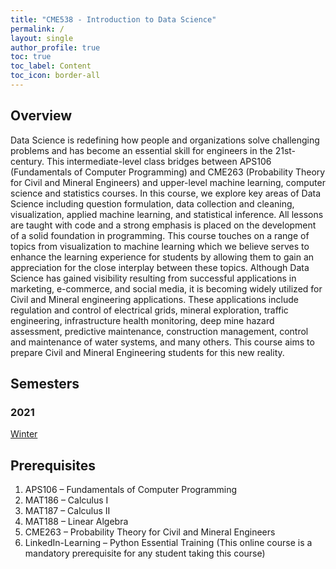 ```yaml
---
title: "CME538 - Introduction to Data Science"
permalink: /
layout: single
author_profile: true
toc: true
toc_label: Content
toc_icon: border-all
---
```


## Overview
Data Science is redefining how people and organizations solve challenging problems and has become an essential skill for 
engineers in the 21st-century. This intermediate-level class bridges between APS106 (Fundamentals of Computer 
Programming) and CME263 (Probability Theory for Civil and Mineral Engineers) and upper-level machine learning, 
computer science and statistics courses. In this course, we explore key areas of Data Science including question 
formulation, data collection and cleaning, visualization, applied machine learning, and statistical inference. 
All lessons are taught with code and a strong emphasis is placed on the development of a solid foundation in 
programming. This course touches on a range of topics from visualization to machine learning which we believe serves 
to enhance the learning experience for students by allowing them to gain an appreciation for the close interplay 
between these topics. Although Data Science has gained visibility resulting from successful applications in marketing, 
e-commerce, and social media, it is becoming widely utilized for Civil and Mineral engineering applications. These 
applications include regulation and control of electrical grids, mineral exploration, traffic engineering, 
infrastructure health monitoring, deep mine hazard assessment, predictive maintenance, construction management, control 
and maintenance of water systems, and many others. This course aims to prepare Civil and Mineral Engineering students 
for this new reality.

## Semesters
### 2021
[Winter]()


## Prerequisites
1.	APS106 – Fundamentals of Computer Programming
2.	MAT186 – Calculus I
3.	MAT187 – Calculus II
4.	MAT188 – Linear Algebra
5.	CME263 – Probability Theory for Civil and Mineral Engineers
6.	LinkedIn-Learning – Python Essential Training (This online course is a mandatory prerequisite for any 
student taking this course)
